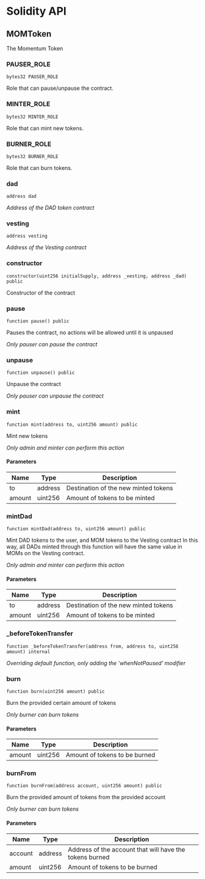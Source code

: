 # Solidity API

## MOMToken

The Momentum Token

### PAUSER_ROLE

```solidity
bytes32 PAUSER_ROLE
```

Role that can pause/unpause the contract.

### MINTER_ROLE

```solidity
bytes32 MINTER_ROLE
```

Role that can mint new tokens.

### BURNER_ROLE

```solidity
bytes32 BURNER_ROLE
```

Role that can burn tokens.

### dad

```solidity
address dad
```

_Address of the DAD token contract_

### vesting

```solidity
address vesting
```

_Address of the Vesting contract_

### constructor

```solidity
constructor(uint256 initialSupply, address _vesting, address _dad) public
```

Constructor of the contract

### pause

```solidity
function pause() public
```

Pauses the contract, no actions will be allowed until it is unpaused

_Only pauser can pause the contract_

### unpause

```solidity
function unpause() public
```

Unpause the contract

_Only pauser can unpause the contract_

### mint

```solidity
function mint(address to, uint256 amount) public
```

Mint new tokens

_Only admin and minter can perform this action_

#### Parameters

| Name | Type | Description |
| ---- | ---- | ----------- |
| to | address | Destination of the new minted tokens |
| amount | uint256 | Amount of tokens to be minted |

### mintDad

```solidity
function mintDad(address to, uint256 amount) public
```

Mint DAD tokens to the user, and MOM tokens to the Vesting contract
In this way, all DADs minted through this function will have the same value
in MOMs on the Vesting contract.

_Only admin and minter can perform this action_

#### Parameters

| Name | Type | Description |
| ---- | ---- | ----------- |
| to | address | Destination of the new minted tokens |
| amount | uint256 | Amount of tokens to be minted |

### _beforeTokenTransfer

```solidity
function _beforeTokenTransfer(address from, address to, uint256 amount) internal
```

_Overriding default function, only adding the 'whenNotPaused' modifier_

### burn

```solidity
function burn(uint256 amount) public
```

Burn the provided certain amount of tokens

_Only burner can burn tokens_

#### Parameters

| Name | Type | Description |
| ---- | ---- | ----------- |
| amount | uint256 | Amount of tokens to be burned |

### burnFrom

```solidity
function burnFrom(address account, uint256 amount) public
```

Burn the provided amount of tokens from the provided account

_Only burner can burn tokens_

#### Parameters

| Name | Type | Description |
| ---- | ---- | ----------- |
| account | address | Address of the account that will have the tokens burned |
| amount | uint256 | Amount of tokens to be burned |

